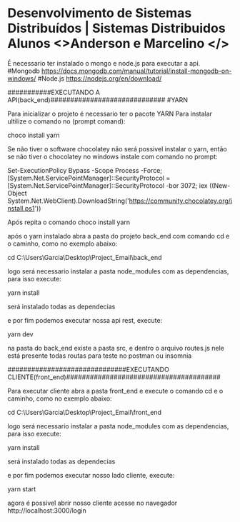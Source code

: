 # Desenvolvimento de Sistemas Distribuídos | Sistemas Distribuidos Alunos <>Anderson e Marcelino </>

É necessario ter instalado o mongo e node.js para executar a api.
#Mongodb https://docs.mongodb.com/manual/tutorial/install-mongodb-on-windows/
#Node.js https://nodejs.org/en/download/


###########EXECUTANDO A API(back_end)#############################
#YARN

Para inicializar o projeto é necessario ter o pacote YARN
Para instalar ultilize o comando no (prompt comand):

choco install yarn

Se não tiver o software chocolatey não será possivel instalar o yarn, então se não tiver o chocolatey no windows instale com comando no prompt:

Set-ExecutionPolicy Bypass -Scope Process -Force; [System.Net.ServicePointManager]::SecurityProtocol = [System.Net.ServicePointManager]::SecurityProtocol -bor 3072; iex ((New-Object System.Net.WebClient).DownloadString('https://community.chocolatey.org/install.ps1'))

Após repita o comando choco install yarn

após o yarn instalado abra a pasta do projeto back_end com comando cd e o caminho, como no exemplo abaixo:

cd C:\Users\Garcia\Desktop\Project_Email\back_end

logo será necessario instalar a pasta node_modules com as dependencias, para isso execute:

yarn install 

será instalado todas as dependecias

e por fim podemos executar nossa api rest, execute:

yarn dev

na pasta do back_end existe a pasta src, e dentro o arquivo routes.js nele está presente todas routas para teste no postman ou insomnia

##############################EXECUTANDO CLIENTE(front_end)#######################################

Para executar cliente abra a pasta front_end e execute o comando cd e o caminho, como no exemplo abaixo:

cd C:\Users\Garcia\Desktop\Project_Email\front_end

logo será necessario instalar a pasta node_modules com as dependencias, para isso execute:

yarn install 

será instalado todas as dependecias

e por fim podemos executar nosso lado cliente, execute:

yarn start

agora é possivel abrir nosso cliente acesse no navegador http://localhost:3000/login

